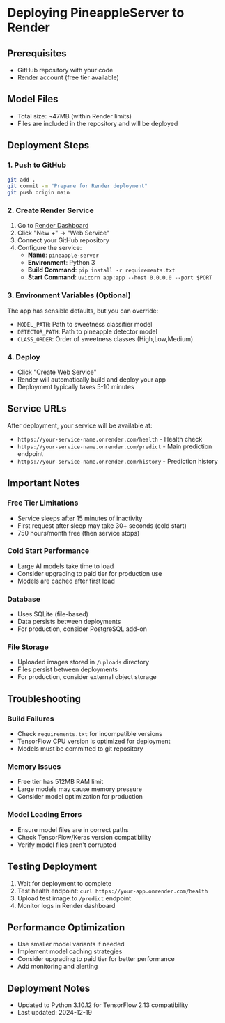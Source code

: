# Deploying PineappleServer to Render

## Prerequisites
- GitHub repository with your code
- Render account (free tier available)

## Model Files
- Total size: ~47MB (within Render limits)
- Files are included in the repository and will be deployed

## Deployment Steps

### 1. Push to GitHub
```bash
git add .
git commit -m "Prepare for Render deployment"
git push origin main
```

### 2. Create Render Service
1. Go to [Render Dashboard](https://dashboard.render.com/)
2. Click "New +" → "Web Service"
3. Connect your GitHub repository
4. Configure the service:
   - **Name**: `pineapple-server`
   - **Environment**: Python 3
   - **Build Command**: `pip install -r requirements.txt`
   - **Start Command**: `uvicorn app:app --host 0.0.0.0 --port $PORT`

### 3. Environment Variables (Optional)
The app has sensible defaults, but you can override:
- `MODEL_PATH`: Path to sweetness classifier model
- `DETECTOR_PATH`: Path to pineapple detector model  
- `CLASS_ORDER`: Order of sweetness classes (High,Low,Medium)

### 4. Deploy
- Click "Create Web Service"
- Render will automatically build and deploy your app
- Deployment typically takes 5-10 minutes

## Service URLs
After deployment, your service will be available at:
- `https://your-service-name.onrender.com/health` - Health check
- `https://your-service-name.onrender.com/predict` - Main prediction endpoint
- `https://your-service-name.onrender.com/history` - Prediction history

## Important Notes

### Free Tier Limitations
- Service sleeps after 15 minutes of inactivity
- First request after sleep may take 30+ seconds (cold start)
- 750 hours/month free (then service stops)

### Cold Start Performance
- Large AI models take time to load
- Consider upgrading to paid tier for production use
- Models are cached after first load

### Database
- Uses SQLite (file-based)
- Data persists between deployments
- For production, consider PostgreSQL add-on

### File Storage
- Uploaded images stored in `/uploads` directory
- Files persist between deployments
- For production, consider external object storage

## Troubleshooting

### Build Failures
- Check `requirements.txt` for incompatible versions
- TensorFlow CPU version is optimized for deployment
- Models must be committed to git repository

### Memory Issues
- Free tier has 512MB RAM limit
- Large models may cause memory pressure
- Consider model optimization for production

### Model Loading Errors
- Ensure model files are in correct paths
- Check TensorFlow/Keras version compatibility
- Verify model files aren't corrupted

## Testing Deployment
1. Wait for deployment to complete
2. Test health endpoint: `curl https://your-app.onrender.com/health`
3. Upload test image to `/predict` endpoint
4. Monitor logs in Render dashboard

## Performance Optimization
- Use smaller model variants if needed
- Implement model caching strategies
- Consider upgrading to paid tier for better performance
- Add monitoring and alerting

## Deployment Notes
- Updated to Python 3.10.12 for TensorFlow 2.13 compatibility
- Last updated: 2024-12-19
